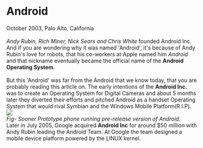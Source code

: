 # Android
October  2003, Palo Alto, California<br><br>
*Andy Rubin, Rich Miner, Nick Sears and Chris White* founded Android Inc. And if you are wondering why it was named 'Android', it's because of Andy Rubin's love for robots, that his co-workers at Apple named him *Android* and that nickname eventually became the official name of the **Android Operating System**. <br><br>
But this 'Android' was far from the Android that we know today, that you are probably reading this article on. The early intentions of the **Android Inc.** was to create an Operating System for Digital Cameras and about 5 months later they diverted their efforts and pitched Android as a handset Operating System that would rival Symbian and the Windows Mobile Platform(R.I.P).<br> 
![](https://github.com/koderunnerspublic/Android-Basics-MOOC/blob/master/Section_1/Assets/phone.jpg)<br>
*Fig- Sooner Prototype phone running pre-release version of Android.*<br>
Later in July 2005, Google acquired **Android Inc** for around $50 million with Andy Rubin leading the Android Team. At Google the team designed a mobile device platform powered by the LINUX kernel.
